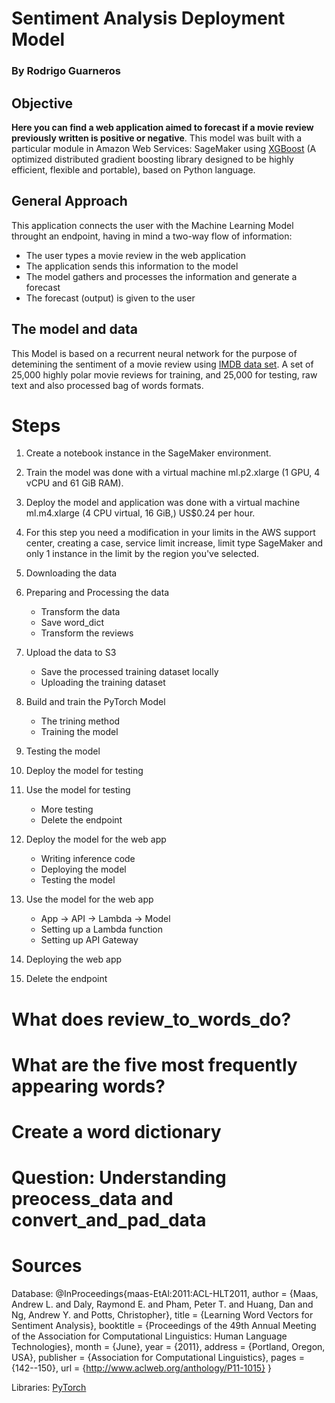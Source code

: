 # Sentiment Analysis Deployment Model
### By Rodrigo Guarneros

## Objective

<b>Here you can find a web application aimed to forecast if a movie review previously written is positive or negative</b>. This model was built with a particular module in Amazon Web Services: SageMaker using [XGBoost](https://xgboost.readthedocs.io/en/latest/) (A optimized distributed gradient boosting library designed to be highly efficient, flexible and portable), based on Python language.

## General Approach

This application connects the user with the Machine Learning Model throught an endpoint, having in mind a two-way flow of information: 
- The user types a movie review in the  web application
- The application sends this information to the model
- The model gathers and processes the information and generate a forecast
- The forecast (output) is given to the user

## The model and data

This Model is based on a recurrent neural network for the purpose of detemining the sentiment of a movie review using [IMDB data set](http://ai.stanford.edu/~amaas/data/sentiment/). A set of 25,000 highly polar movie reviews for training, and 25,000 for testing, raw text and also processed bag of words formats.

# Steps

1. Create a notebook instance in the SageMaker environment.

2. Train the model was done with a virtual machine ml.p2.xlarge (1 GPU, 4 vCPU and 61 GiB RAM).

3. Deploy the model and application was done with a virtual machine ml.m4.xlarge (4 CPU virtual, 16 GiB,) US$0.24 per hour.

4. For this step you need a modification in your limits in the AWS support center, creating a case, service limit increase, limit type SageMaker and only 1 instance in the limit by the region you've selected.

5. Downloading the data

6. Preparing and Processing the data
    - Transform the data
    - Save word_dict
    - Transform the reviews
    
7. Upload the data to S3
    - Save the processed training dataset locally
    - Uploading the training dataset
    
8. Build and train the PyTorch Model
    - The trining method
    - Training the model

9. Testing the model

11. Deploy the model for testing

12. Use the model for testing
    - More testing
    - Delete the endpoint

12. Deploy the model for the web app
    - Writing inference code
    - Deploying the model
    - Testing the model

13. Use the model for the web app
    - App -> API -> Lambda -> Model
    - Setting up a Lambda function
    - Setting up API Gateway

14. Deploying the web app

15. Delete the endpoint

# What does review_to_words_do?

# What are the five most frequently appearing words?

# Create a word dictionary

# Question: Understanding preocess_data and convert_and_pad_data

# Sources

Database:
@InProceedings{maas-EtAl:2011:ACL-HLT2011,
  author    = {Maas, Andrew L.  and  Daly, Raymond E.  and  Pham, Peter T.  and  Huang, Dan  and  Ng, Andrew Y.  and  Potts, Christopher},
  title     = {Learning Word Vectors for Sentiment Analysis},
  booktitle = {Proceedings of the 49th Annual Meeting of the Association for Computational Linguistics: Human Language Technologies},
  month     = {June},
  year      = {2011},
  address   = {Portland, Oregon, USA},
  publisher = {Association for Computational Linguistics},
  pages     = {142--150},
  url       = {http://www.aclweb.org/anthology/P11-1015}
}

Libraries:
[PyTorch](https://pytorch.org/)
